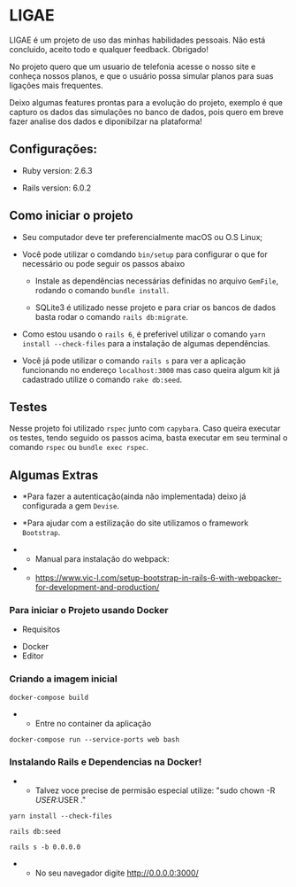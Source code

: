 # LIGAE

LIGAE é um projeto de uso das minhas habilidades pessoais. 
Não está concluido, aceito todo e qualquer feedback. Obrigado!

No projeto quero que um usuario de telefonia acesse o nosso site e conheça nossos planos, e que o usuário possa simular planos para suas ligações mais frequentes. 

Deixo algumas features prontas para a evolução do projeto, exemplo é que capturo os dados das simulações no banco de dados, pois quero em breve fazer analise dos dados e diponibilzar na plataforma!


## Configurações: 

* Ruby version: 2.6.3

* Rails version: 6.0.2


## Como iniciar o projeto

* Seu computador deve ter preferencialmente macOS ou O.S Linux;

* Você pode utilizar o comdando `bin/setup` para configurar o que for necessário ou pode seguir os passos abaixo

  * Instale as dependências necessárias  definidas no    arquivo  `GemFile`, rodando o comando `bundle install`. 

  * SQLite3 é utilizado nesse projeto e para criar os bancos de dados basta rodar o comando `rails db:migrate`.

* Como estou usando o `rails 6`, é preferivel utilizar o comando `yarn install --check-files` para a instalação de algumas dependências.

* Você já pode utilizar o comando `rails s` para ver a aplicação funcionando no endereço `localhost:3000` mas caso queira algum kit já cadastrado utilize o comando `rake db:seed`.

## Testes

  Nesse projeto foi utilizado `rspec` junto com `capybara`. Caso queira executar os testes, tendo seguido os passos acima, basta executar em seu terminal o comando `rspec` ou `bundle exec rspec`.

## Algumas Extras

* *Para fazer a autenticação(ainda não implementada) deixo já configurada a gem `Devise`.

* *Para ajudar com a estilização do site utilizamos o framework `Bootstrap`.

* * Manual para instalação do webpack:  
* * https://www.vic-l.com/setup-bootstrap-in-rails-6-with-webpacker-for-development-and-production/


### Para iniciar o Projeto usando Docker

* Requisitos

 - Docker
 - Editor

 ### Criando a imagem inicial


```
docker-compose build
```

* * Entre no container da aplicação

```
docker-compose run --service-ports web bash
```

### Instalando Rails e Dependencias na Docker!

* * Talvez voce precise de permisão especial utilize: "sudo chown -R $USER:$USER ."

```
yarn install --check-files
``` 

```
rails db:seed
```

```
rails s -b 0.0.0.0
```

* * No seu navegador digite http://0.0.0.0:3000/